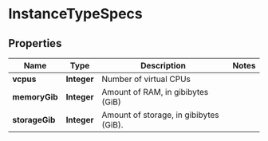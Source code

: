 

# InstanceTypeSpecs


## Properties

| Name | Type | Description | Notes |
|------------ | ------------- | ------------- | -------------|
|**vcpus** | **Integer** | Number of virtual CPUs |  |
|**memoryGib** | **Integer** | Amount of RAM, in gibibytes (GiB) |  |
|**storageGib** | **Integer** | Amount of storage, in gibibytes (GiB). |  |



